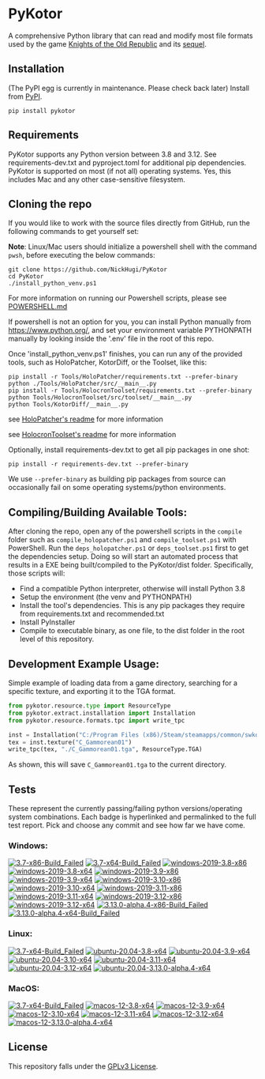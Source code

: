 
PyKotor
=======
A comprehensive Python library that can read and modify most file formats used by the game [Knights of the Old Republic](https://en.wikipedia.org/wiki/Star_Wars:_Knights_of_the_Old_Republic_(video_game)) and its [sequel](https://en.wikipedia.org/wiki/Star_Wars_Knights_of_the_Old_Republic_II:_The_Sith_Lords).

## Installation
(The PyPI egg is currently in maintenance. Please check back later) Install from [PyPI](https://pypi.org/project/PyKotor/).
```commandline
pip install pykotor
```

## Requirements
PyKotor supports any Python version between 3.8 and 3.12. See requirements-dev.txt and pyproject.toml for additional pip dependencies.
PyKotor is supported on most (if not all) operating systems. Yes, this includes Mac and any other case-sensitive filesystem.

## Cloning the repo
If you would like to work with the source files directly from GitHub, run the following commands to get yourself set:

**Note**: Linux/Mac users should initialize a powershell shell with the command `pwsh`, before executing the below commands:

```commandline
git clone https://github.com/NickHugi/PyKotor
cd PyKotor
./install_python_venv.ps1
```
For more information on running our Powershell scripts, please see [POWERSHELL.md](https://github.com/NickHugi/PyKotor/blob/master/POWERSHELL.md)

If powershell is not an option for you, you can install Python manually from https://www.python.org/, and set your environment variable PYTHONPATH manually by looking inside the '.env' file in the root of this repo.


Once 'install_python_venv.ps1' finishes, you can run any of the provided tools, such as HoloPatcher, KotorDiff, or the Toolset, like this:
```commandline
pip install -r Tools/HoloPatcher/requirements.txt --prefer-binary
python ./Tools/HoloPatcher/src/__main__.py
pip install -r Tools/HolocronToolset/requirements.txt --prefer-binary
python Tools/HolocronToolset/src/toolset/__main__.py
python Tools/KotorDiff/__main__.py
```

see [HoloPatcher's readme](https://github.com/NickHugi/PyKotor/tree/master/Tools/HoloPatcher#readme) for more information

see [HolocronToolset's readme](https://github.com/NickHugi/PyKotor/tree/master/Tools/HolocronToolset#readme) for more information

Optionally, install requirements-dev.txt to get all pip packages in one shot:
```commandline
pip install -r requirements-dev.txt --prefer-binary
```
We use `--prefer-binary` as building pip packages from source can occasionally fail on some operating systems/python environments.

## Compiling/Building Available Tools:
After cloning the repo, open any of the powershell scripts in the `compile` folder such as `compile_holopatcher.ps1` and `compile_toolset.ps1` with PowerShell. Run the `deps_holopatcher.ps1` or `deps_toolset.ps1` first to get the dependencies setup. Doing so will start an automated process that results in a EXE being built/compiled to the PyKotor/dist folder. Specifically, those scripts will:
- Find a compatible Python interpreter, otherwise will install Python 3.8
- Setup the environment (the venv and PYTHONPATH)
- Install the tool's dependencies. This is any pip packages they require from requirements.txt and recommended.txt
- Install PyInstaller
- Compile to executable binary, as one file, to the dist folder in the root level of this repository.


## Development Example Usage:
Simple example of loading data from a game directory, searching for a specific texture, and exporting it to the TGA format.
```python
from pykotor.resource.type import ResourceType
from pykotor.extract.installation import Installation
from pykotor.resource.formats.tpc import write_tpc

inst = Installation("C:/Program Files (x86)/Steam/steamapps/common/swkotor")
tex = inst.texture("C_Gammorean01")
write_tpc(tex, "./C_Gammorean01.tga", ResourceType.TGA)
```
As shown, this will save `C_Gammorean01.tga` to the current directory.

## Tests

These represent the currently passing/failing python versions/operating system combinations. Each badge is hyperlinked and permalinked to the full test report. Pick and choose any commit and see how far we have come.

### Windows:

<!-- WINDOWS-BADGES-START -->
[![3.7-x86-Build_Failed](https://img.shields.io/badge/3.7--x86_Build_Failed-lightgrey)](https://github.com/th3w1zard1/PyKotor/actions/runs/8059042727)
[![3.7-x64-Build_Failed](https://img.shields.io/badge/3.7--x64_Build_Failed-lightgrey)](https://github.com/th3w1zard1/PyKotor/actions/runs/8059042727)
[![windows-2019-3.8-x86](https://img.shields.io/badge/build-3.8--x86631_Passing_-brightgreen?style=plastic&logo=simple-icons&logoColor=%23FF5e34&label=9%2052&labelColor=%23c71818&color=%232f991a)](https://github.com/th3w1zard1/PyKotor/blob/8777e2666eed02164a1800afa8935fc2fa0f1473/tests/results/pytest_report_windows-2019_3.8_x86/pytest_report.html)
[![windows-2019-3.8-x64](https://img.shields.io/badge/build-3.8--x64631_Passing_-brightgreen?style=plastic&logo=simple-icons&logoColor=%23FF5e34&label=9%2052&labelColor=%23c71818&color=%232f991a)](https://github.com/th3w1zard1/PyKotor/blob/8777e2666eed02164a1800afa8935fc2fa0f1473/tests/results/pytest_report_windows-2019_3.8_x64/pytest_report.html)
[![windows-2019-3.9-x86](https://img.shields.io/badge/build-3.9--x86631_Passing_-brightgreen?style=plastic&logo=simple-icons&logoColor=%23FF5e34&label=9%2052&labelColor=%23c71818&color=%232f991a)](https://github.com/th3w1zard1/PyKotor/blob/8777e2666eed02164a1800afa8935fc2fa0f1473/tests/results/pytest_report_windows-2019_3.9_x86/pytest_report.html)
[![windows-2019-3.9-x64](https://img.shields.io/badge/build-3.9--x64631_Passing_-brightgreen?style=plastic&logo=simple-icons&logoColor=%23FF5e34&label=9%2052&labelColor=%23c71818&color=%232f991a)](https://github.com/th3w1zard1/PyKotor/blob/8777e2666eed02164a1800afa8935fc2fa0f1473/tests/results/pytest_report_windows-2019_3.9_x64/pytest_report.html)
[![windows-2019-3.10-x86](https://img.shields.io/badge/build-3.10--x86631_Passing_-brightgreen?style=plastic&logo=simple-icons&logoColor=%23FF5e34&label=9%2052&labelColor=%23c71818&color=%232f991a)](https://github.com/th3w1zard1/PyKotor/blob/8777e2666eed02164a1800afa8935fc2fa0f1473/tests/results/pytest_report_windows-2019_3.10_x86/pytest_report.html)
[![windows-2019-3.10-x64](https://img.shields.io/badge/build-3.10--x64631_Passing_-brightgreen?style=plastic&logo=simple-icons&logoColor=%23FF5e34&label=9%2052&labelColor=%23c71818&color=%232f991a)](https://github.com/th3w1zard1/PyKotor/blob/8777e2666eed02164a1800afa8935fc2fa0f1473/tests/results/pytest_report_windows-2019_3.10_x64/pytest_report.html)
[![windows-2019-3.11-x86](https://img.shields.io/badge/build-3.11--x86631_Passing_-brightgreen?style=plastic&logo=simple-icons&logoColor=%23FF5e34&label=9%2052&labelColor=%23c71818&color=%232f991a)](https://github.com/th3w1zard1/PyKotor/blob/8777e2666eed02164a1800afa8935fc2fa0f1473/tests/results/pytest_report_windows-2019_3.11_x86/pytest_report.html)
[![windows-2019-3.11-x64](https://img.shields.io/badge/build-3.11--x64631_Passing_-brightgreen?style=plastic&logo=simple-icons&logoColor=%23FF5e34&label=9%2052&labelColor=%23c71818&color=%232f991a)](https://github.com/th3w1zard1/PyKotor/blob/8777e2666eed02164a1800afa8935fc2fa0f1473/tests/results/pytest_report_windows-2019_3.11_x64/pytest_report.html)
[![windows-2019-3.12-x86](https://img.shields.io/badge/build-3.12--x86631_Passing_-brightgreen?style=plastic&logo=simple-icons&logoColor=%23FF5e34&label=9%2052&labelColor=%23c71818&color=%232f991a)](https://github.com/th3w1zard1/PyKotor/blob/8777e2666eed02164a1800afa8935fc2fa0f1473/tests/results/pytest_report_windows-2019_3.12_x86/pytest_report.html)
[![windows-2019-3.12-x64](https://img.shields.io/badge/build-3.12--x64631_Passing_-brightgreen?style=plastic&logo=simple-icons&logoColor=%23FF5e34&label=9%2052&labelColor=%23c71818&color=%232f991a)](https://github.com/th3w1zard1/PyKotor/blob/8777e2666eed02164a1800afa8935fc2fa0f1473/tests/results/pytest_report_windows-2019_3.12_x64/pytest_report.html)
[![3.13.0-alpha.4-x86-Build_Failed](https://img.shields.io/badge/3.13.0--alpha.4--x86_Build_Failed-lightgrey)](https://github.com/th3w1zard1/PyKotor/actions/runs/8059042727)
[![3.13.0-alpha.4-x64-Build_Failed](https://img.shields.io/badge/3.13.0--alpha.4--x64_Build_Failed-lightgrey)](https://github.com/th3w1zard1/PyKotor/actions/runs/8059042727)
<!-- WINDOWS-BADGES-END -->

### Linux:

<!-- LINUX-BADGES-START -->
[![3.7-x64-Build_Failed](https://img.shields.io/badge/3.7--x64_Build_Failed-lightgrey)](https://github.com/th3w1zard1/PyKotor/actions/runs/8059042727)
[![ubuntu-20.04-3.8-x64](https://img.shields.io/badge/build-3.8--x64631_Passing_-brightgreen?style=plastic&logo=simple-icons&logoColor=%23FF5e34&label=9%2052&labelColor=%23c71818&color=%232f991a)](https://github.com/th3w1zard1/PyKotor/blob/8777e2666eed02164a1800afa8935fc2fa0f1473/tests/results/pytest_report_ubuntu-20.04_3.8_x64/pytest_report.html)
[![ubuntu-20.04-3.9-x64](https://img.shields.io/badge/build-3.9--x64631_Passing_-brightgreen?style=plastic&logo=simple-icons&logoColor=%23FF5e34&label=9%2052&labelColor=%23c71818&color=%232f991a)](https://github.com/th3w1zard1/PyKotor/blob/8777e2666eed02164a1800afa8935fc2fa0f1473/tests/results/pytest_report_ubuntu-20.04_3.9_x64/pytest_report.html)
[![ubuntu-20.04-3.10-x64](https://img.shields.io/badge/build-3.10--x64631_Passing_-brightgreen?style=plastic&logo=simple-icons&logoColor=%23FF5e34&label=9%2052&labelColor=%23c71818&color=%232f991a)](https://github.com/th3w1zard1/PyKotor/blob/8777e2666eed02164a1800afa8935fc2fa0f1473/tests/results/pytest_report_ubuntu-20.04_3.10_x64/pytest_report.html)
[![ubuntu-20.04-3.11-x64](https://img.shields.io/badge/build-3.11--x64631_Passing_-brightgreen?style=plastic&logo=simple-icons&logoColor=%23FF5e34&label=9%2052&labelColor=%23c71818&color=%232f991a)](https://github.com/th3w1zard1/PyKotor/blob/8777e2666eed02164a1800afa8935fc2fa0f1473/tests/results/pytest_report_ubuntu-20.04_3.11_x64/pytest_report.html)
[![ubuntu-20.04-3.12-x64](https://img.shields.io/badge/build-3.12--x64631_Passing_-brightgreen?style=plastic&logo=simple-icons&logoColor=%23FF5e34&label=9%2052&labelColor=%23c71818&color=%232f991a)](https://github.com/th3w1zard1/PyKotor/blob/8777e2666eed02164a1800afa8935fc2fa0f1473/tests/results/pytest_report_ubuntu-20.04_3.12_x64/pytest_report.html)
[![ubuntu-20.04-3.13.0-alpha.4-x64](https://img.shields.io/badge/build-3.13.0--alpha.4--x6433_Passing_-brightgreen?style=plastic&logo=simple-icons&logoColor=%23FF5e34&label=50%2052&labelColor=%23c71818&color=%232f991a)](https://github.com/th3w1zard1/PyKotor/blob/8777e2666eed02164a1800afa8935fc2fa0f1473/tests/results/pytest_report_ubuntu-20.04_3.13.0-alpha.4_x64/pytest_report.html)
<!-- LINUX-BADGES-END -->

### MacOS:

<!-- MACOS-BADGES-START -->
[![3.7-x64-Build_Failed](https://img.shields.io/badge/3.7--x64_Build_Failed-lightgrey)](https://github.com/th3w1zard1/PyKotor/actions/runs/8059042727)
[![macos-12-3.8-x64](https://img.shields.io/badge/build-3.8--x64627_Passing_-brightgreen?style=plastic&logo=simple-icons&logoColor=%23FF5e34&label=13%2052&labelColor=%23c71818&color=%232f991a)](https://github.com/th3w1zard1/PyKotor/blob/8777e2666eed02164a1800afa8935fc2fa0f1473/tests/results/pytest_report_macos-12_3.8_x64/pytest_report.html)
[![macos-12-3.9-x64](https://img.shields.io/badge/build-3.9--x64627_Passing_-brightgreen?style=plastic&logo=simple-icons&logoColor=%23FF5e34&label=13%2052&labelColor=%23c71818&color=%232f991a)](https://github.com/th3w1zard1/PyKotor/blob/8777e2666eed02164a1800afa8935fc2fa0f1473/tests/results/pytest_report_macos-12_3.9_x64/pytest_report.html)
[![macos-12-3.10-x64](https://img.shields.io/badge/build-3.10--x64627_Passing_-brightgreen?style=plastic&logo=simple-icons&logoColor=%23FF5e34&label=13%2052&labelColor=%23c71818&color=%232f991a)](https://github.com/th3w1zard1/PyKotor/blob/8777e2666eed02164a1800afa8935fc2fa0f1473/tests/results/pytest_report_macos-12_3.10_x64/pytest_report.html)
[![macos-12-3.11-x64](https://img.shields.io/badge/build-3.11--x64627_Passing_-brightgreen?style=plastic&logo=simple-icons&logoColor=%23FF5e34&label=13%2052&labelColor=%23c71818&color=%232f991a)](https://github.com/th3w1zard1/PyKotor/blob/8777e2666eed02164a1800afa8935fc2fa0f1473/tests/results/pytest_report_macos-12_3.11_x64/pytest_report.html)
[![macos-12-3.12-x64](https://img.shields.io/badge/build-3.12--x64627_Passing_-brightgreen?style=plastic&logo=simple-icons&logoColor=%23FF5e34&label=13%2052&labelColor=%23c71818&color=%232f991a)](https://github.com/th3w1zard1/PyKotor/blob/8777e2666eed02164a1800afa8935fc2fa0f1473/tests/results/pytest_report_macos-12_3.12_x64/pytest_report.html)
[![macos-12-3.13.0-alpha.4-x64](https://img.shields.io/badge/build-3.13.0--alpha.4--x6433_Passing_-brightgreen?style=plastic&logo=simple-icons&logoColor=%23FF5e34&label=50%2052&labelColor=%23c71818&color=%232f991a)](https://github.com/th3w1zard1/PyKotor/blob/8777e2666eed02164a1800afa8935fc2fa0f1473/tests/results/pytest_report_macos-12_3.13.0-alpha.4_x64/pytest_report.html)
<!-- MACOS-BADGES-END -->

## License
This repository falls under the [GPLv3 License](https://github.com/NickHugi/PyKotor/blob/master/LICENSE).

